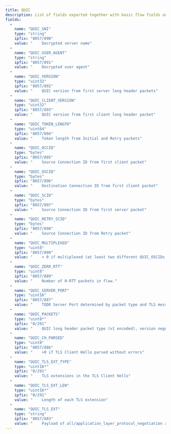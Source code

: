 ```yaml
---
title: QUIC
description: List of fields exported together with basic flow fields on interface by quic plugin. -with-quic-ch-full-tls-ext enables extraction of all TLS extensions in the Client Hello.
fields:
  -
    name: "QUIC_SNI"
    type: "string"
    ipfix: "8057/890"
    value: " 	Decrypted server name"
  -
    name: "QUIC_USER_AGENT"
    type: "string"
    ipfix: "8057/891"
    value: " 	Decrypted user agent"
  -
    name: "QUIC_VERSION"
    type: "uint32"
    ipfix: "8057/892"
    value: " 	QUIC version from first server long header packets"
  -
    name: "QUIC_CLIENT_VERSION"
    type: "uint32"
    ipfix: "8057/893"
    value: " 	QUIC version from first client long header packet"
  -
    name: "QUIC_TOKEN_LENGTH"
    type: "uint64"
    ipfix: "8057/894"
    value: " 	Token length from Initial and Retry packets"
  -
    name: "QUIC_OCCID"
    type: "bytes"
    ipfix: "8057/895"
    value: " 	Source Connection ID from first client packet"
  -
    name: "QUIC_OSCID"
    type: "bytes"
    ipfix: "8057/896"
    value: " 	Destination Connection ID from first client packet"
  -
    name: "QUIC_SCID"
    type: "bytes"
    ipfix: "8057/897"
    value: " 	Source Connection ID from first server packet"
  -
    name: "QUIC_RETRY_SCID"
    type: "bytes"
    ipfix: "8057/898"
    value: " 	Source Connection ID from Retry packet"
  -
    name: "QUIC_MULTIPLEXED"
    type: "uint8"
    ipfix: "8057/899"
    value: " 	> 0 if multiplexed (at least two different QUIC_OSCIDs or SNIs)"
  -
    name: "QUIC_ZERO_RTT"
    type: "uint8"
    ipfix: "8057/889"
    value: " 	Number of 0-RTT packets in flow."
  -
    name: "QUIC_SERVER_PORT"
    type: "uint16"
    ipfix: "8057/887"
    value: " 	TODO Server Port determined by packet type and TLS message"
  -
    name: "QUIC_PACKETS"
    type: "uint8*"
    ipfix: "0/291"
    value: " 	QUIC long header packet type (v1 encoded), version negotiation, QUIC bit"
  -
    name: "QUIC_CH_PARSED"
    type: "uint8"
    ipfix: "8057/886"
    value: " 	>0 if TLS Client Hello parsed without errors"
  -
    name: "QUIC_TLS_EXT_TYPE"
    type: "uint16*"
    ipfix: "0/291"
    value: " 	TLS extensions in the TLS Client Hello"
  -
    name: "QUIC_TLS_EXT_LEN"
    type: "uint16*"
    ipfix: "0/291"
    value: " 	Length of each TLS extension"
  -
    name: "QUIC_TLS_EXT"
    type: "string"
    ipfix: "8057/883"
    value: " 	Payload of all/application_layer_protocol_negotiation and quic_transport params TLS extension"
---
```

